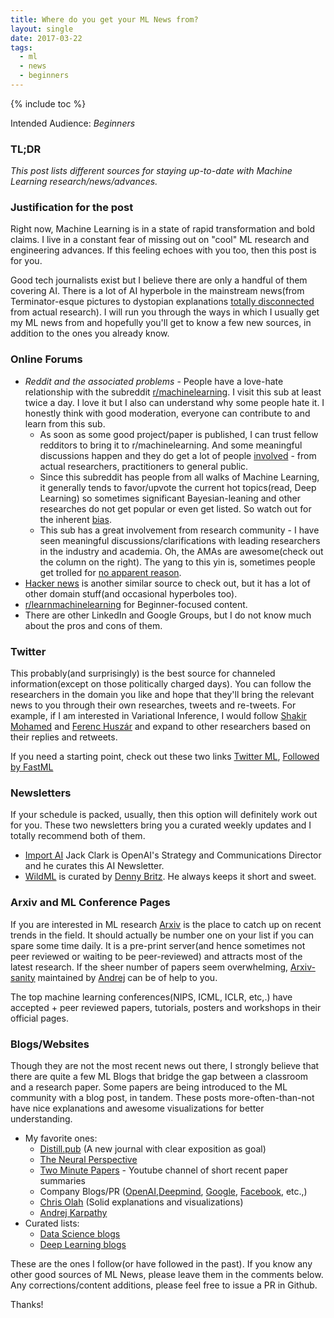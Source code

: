 ```yaml
---
title: Where do you get your ML News from?
layout: single
date: 2017-03-22
tags:
  - ml
  - news
  - beginners
---
```

{% include toc %}

Intended Audience: *Beginners*

### TL;DR  
*This post lists different sources for staying up-to-date with Machine Learning research/news/advances.*

### Justification for the post
Right now, Machine Learning is in a state of rapid transformation and bold claims. I live in a constant fear of missing out on "cool" ML research and engineering advances. If this feeling echoes with you too, then this post is for you. 

Good tech journalists exist but I believe there are only a handful of them covering AI. There is a lot of AI hyperbole in the mainstream news(from Terminator-esque pictures to dystopian explanations [totally disconnected](https://smerity.com/articles/2017/deepcoder_and_ai_hype.html) from actual research). I will run you through the ways in which I usually get my ML news from and hopefully you'll get to know a few new sources, in addition to the ones you already know.

### Online Forums
* *Reddit and the associated problems* - People have a love-hate relationship with the subreddit [r/machinelearning](https://www.reddit.com/r/MachineLearning/). I visit this sub at least twice a day. I love it but I also can understand why some people hate it. I honestly think with good moderation, everyone can contribute to and learn from this sub.
  - As soon as some good project/paper is published, I can trust fellow redditors to bring it to r/machinelearning. And some meaningful discussions happen and they do get a lot of people [involved](https://www.reddit.com/r/MachineLearning/comments/5w3q74/d_so_pytorch_vs_tensorflow_whats_the_verdict_on/de72nnr/) - from actual researchers, practitioners to general public.
  - Since this subreddit has people from all walks of Machine Learning, it generally tends to favor/upvote the current hot topics(read, Deep Learning) so sometimes significant Bayesian-leaning and other researches do not get popular or even get listed. So watch out for the inherent [bias](https://twitter.com/dustinvtran/status/818952821957595136).
  - This sub has a great involvement from research community - I have seen meaningful discussions/clarifications with leading researchers in the industry and academia. Oh, the AMAs are awesome(check out the column on the right). The yang to this yin is, sometimes people get trolled for [no apparent reason](https://twitter.com/fchollet/status/751257022385889280).
* [Hacker news](https://news.ycombinator.com/) is another similar source to check out, but it has a lot of other domain stuff(and occasional hyperboles too).
* [r/learnmachinelearning](https://www.reddit.com/r/learnmachinelearning/) for Beginner-focused content.
* There are other LinkedIn and Google Groups, but I do not know much about the pros and cons of them.

### Twitter
This probably(and surprisingly) is the best source for channeled information(except on those politically charged days). You can follow the researchers in the domain you like and hope that they'll bring the relevant news to you through their own researches, tweets and re-tweets. For example, if I am interested in Variational Inference, I would follow [Shakir Mohamed](https://twitter.com/shakir_za) and [Ferenc Huszár](https://twitter.com/fhuszar) and expand to other researchers based on their replies and retweets.

If you need a starting point, check out these two links [Twitter ML](https://www.reddit.com/r/MachineLearning/comments/5jjzny/d_deep_learning_twitter_loop/), [Followed by FastML](https://twitter.com/fastml_extra/following)

### Newsletters
If your schedule is packed, usually, then this option will definitely work out for you. These two newsletters bring you a curated weekly updates and I totally recommend both of them.
  - [Import AI](https://jack-clark.net/import-ai/) Jack Clark is OpenAI's Strategy and Communications Director and he curates this AI Newsletter.
  - [WildML](https://www.getrevue.co/profile/wildml) is curated by [Denny Britz](https://www.getrevue.co/profile/wildml). He always keeps it short and sweet.

### Arxiv and ML Conference Pages
If you are interested in ML research [Arxiv](https://arxiv.org/) is the place to catch up on recent trends in the field. It should actually be number one on your list if you can spare some time daily. It is a pre-print server(and hence sometimes not peer reviewed or waiting to be peer-reviewed) and attracts most of the latest research. If the sheer number of papers seem overwhelming, [Arxiv-sanity](http://www.arxiv-sanity.com/) maintained by [Andrej](http://cs.stanford.edu/people/karpathy/) can be of help to you.

The top machine learning conferences(NIPS, ICML, ICLR, etc,.) have accepted + peer reviewed papers, tutorials, posters and workshops in their official pages.

### Blogs/Websites
Though they are not the most recent news out there, I strongly believe that there are quite a few ML Blogs that bridge the gap between a classroom and a research paper. Some papers are being introduced to the ML community with a blog post, in tandem. These posts more-often-than-not have nice explanations and awesome visualizations for better understanding.

* My favorite ones:  
  - [Distill.pub](http://distill.pub/) (A new journal with clear exposition as goal)
  - [The Neural Perspective](https://theneuralperspective.com/)
  - [Two Minute Papers](https://www.youtube.com/channel/UCbfYPyITQ-7l4upoX8nvctg) - Youtube channel of short recent paper summaries
  - Company Blogs/PR ([OpenAI](https://openai.com/blog/),[Deepmind](https://deepmind.com/blog/), [Google](https://research.googleblog.com/), [Facebook](https://research.fb.com/blog/), etc.,)
  - [Chris Olah](http://colah.github.io) (Solid explanations and visualizations)
  - [Andrej Karpathy](http://karpathy.github.io/)  
* Curated lists:
  - [Data Science blogs](https://github.com/rushter/data-science-blogs)
  - [Deep Learning blogs](https://www.reddit.com/r/MachineLearning/comments/4juw5z/cool_deep_learning_ml_blogs/)


These are the ones I follow(or have followed in the past). If you know any other good sources of ML News, please leave them in the comments below. Any corrections/content additions, please feel free to issue a PR in Github.

Thanks!
